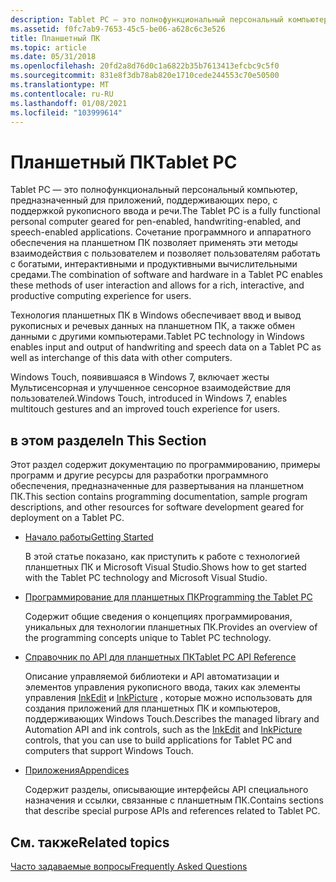 ```yaml
---
description: Tablet PC — это полнофункциональный персональный компьютер, предназначенный для приложений, поддерживающих перо, с поддержкой рукописного ввода и речи.
ms.assetid: f0fc7ab9-7653-45c5-be06-a628c6c3e526
title: Планшетный ПК
ms.topic: article
ms.date: 05/31/2018
ms.openlocfilehash: 20fd2a8d76d0c1a6822b35b7613413efcbc9c5f0
ms.sourcegitcommit: 831e8f3db78ab820e1710cede244553c70e50500
ms.translationtype: MT
ms.contentlocale: ru-RU
ms.lasthandoff: 01/08/2021
ms.locfileid: "103999614"
---
```

# <a name="tablet-pc"></a><span data-ttu-id="7afe9-103">Планшетный ПК</span><span class="sxs-lookup"><span data-stu-id="7afe9-103">Tablet PC</span></span>

<span data-ttu-id="7afe9-104">Tablet PC — это полнофункциональный персональный компьютер, предназначенный для приложений, поддерживающих перо, с поддержкой рукописного ввода и речи.</span><span class="sxs-lookup"><span data-stu-id="7afe9-104">The Tablet PC is a fully functional personal computer geared for pen-enabled, handwriting-enabled, and speech-enabled applications.</span></span> <span data-ttu-id="7afe9-105">Сочетание программного и аппаратного обеспечения на планшетном ПК позволяет применять эти методы взаимодействия с пользователем и позволяет пользователям работать с богатыми, интерактивными и продуктивными вычислительными средами.</span><span class="sxs-lookup"><span data-stu-id="7afe9-105">The combination of software and hardware in a Tablet PC enables these methods of user interaction and allows for a rich, interactive, and productive computing experience for users.</span></span>

<span data-ttu-id="7afe9-106">Технология планшетных ПК в Windows обеспечивает ввод и вывод рукописных и речевых данных на планшетном ПК, а также обмен данными с другими компьютерами.</span><span class="sxs-lookup"><span data-stu-id="7afe9-106">Tablet PC technology in Windows enables input and output of handwriting and speech data on a Tablet PC as well as interchange of this data with other computers.</span></span>

<span data-ttu-id="7afe9-107">Windows Touch, появившаяся в Windows 7, включает жесты Мультисенсорная и улучшенное сенсорное взаимодействие для пользователей.</span><span class="sxs-lookup"><span data-stu-id="7afe9-107">Windows Touch, introduced in Windows 7, enables multitouch gestures and an improved touch experience for users.</span></span>

## <a name="in-this-section"></a><span data-ttu-id="7afe9-108">в этом разделе</span><span class="sxs-lookup"><span data-stu-id="7afe9-108">In This Section</span></span>

<span data-ttu-id="7afe9-109">Этот раздел содержит документацию по программированию, примеры программ и другие ресурсы для разработки программного обеспечения, предназначенные для развертывания на планшетном ПК.</span><span class="sxs-lookup"><span data-stu-id="7afe9-109">This section contains programming documentation, sample program descriptions, and other resources for software development geared for deployment on a Tablet PC.</span></span>

-   [<span data-ttu-id="7afe9-110">Начало работы</span><span class="sxs-lookup"><span data-stu-id="7afe9-110">Getting Started</span></span>](getting-started.md)

    <span data-ttu-id="7afe9-111">В этой статье показано, как приступить к работе с технологией планшетных ПК и Microsoft Visual Studio.</span><span class="sxs-lookup"><span data-stu-id="7afe9-111">Shows how to get started with the Tablet PC technology and Microsoft Visual Studio.</span></span>

-   [<span data-ttu-id="7afe9-112">Программирование для планшетных ПК</span><span class="sxs-lookup"><span data-stu-id="7afe9-112">Programming the Tablet PC</span></span>](programming-the-tablet-pc.md)

    <span data-ttu-id="7afe9-113">Содержит общие сведения о концепциях программирования, уникальных для технологии планшетных ПК.</span><span class="sxs-lookup"><span data-stu-id="7afe9-113">Provides an overview of the programming concepts unique to Tablet PC technology.</span></span>

-   [<span data-ttu-id="7afe9-114">Справочник по API для планшетных ПК</span><span class="sxs-lookup"><span data-stu-id="7afe9-114">Tablet PC API Reference</span></span>](tablet-pc-api-reference.md)

    <span data-ttu-id="7afe9-115">Описание управляемой библиотеки и API автоматизации и элементов управления рукописного ввода, таких как элементы управления [InkEdit](inkedit-control-reference.md) и [InkPicture](inkpicture-control-reference.md) , которые можно использовать для создания приложений для планшетных ПК и компьютеров, поддерживающих Windows Touch.</span><span class="sxs-lookup"><span data-stu-id="7afe9-115">Describes the managed library and Automation API and ink controls, such as the [InkEdit](inkedit-control-reference.md) and [InkPicture](inkpicture-control-reference.md) controls, that you can use to build applications for Tablet PC and computers that support Windows Touch.</span></span>

-   [<span data-ttu-id="7afe9-116">Приложения</span><span class="sxs-lookup"><span data-stu-id="7afe9-116">Appendices</span></span>](appendices.md)

    <span data-ttu-id="7afe9-117">Содержит разделы, описывающие интерфейсы API специального назначения и ссылки, связанные с планшетным ПК.</span><span class="sxs-lookup"><span data-stu-id="7afe9-117">Contains sections that describe special purpose APIs and references related to Tablet PC.</span></span>

## <a name="related-topics"></a><span data-ttu-id="7afe9-118">См. также</span><span class="sxs-lookup"><span data-stu-id="7afe9-118">Related topics</span></span>

<dl> <dt>

[<span data-ttu-id="7afe9-119">Часто задаваемые вопросы</span><span class="sxs-lookup"><span data-stu-id="7afe9-119">Frequently Asked Questions</span></span>](frequently-asked-questions.md)
</dt> </dl>

 

 



